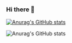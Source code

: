 ### Hi there 👋

[![Anurag's GitHub stats](https://github-readme-stats.vercel.app/api?username=BogdanBon)](https://github.com/anuraghazra/github-readme-stats)

![Anurag's GitHub stats](https://github-readme-stats.vercel.app/api?username=BogdanBon&count_private=true)



<!--
**BogdanBon/BogdanBon** is a ✨ _special_ ✨ repository because its `README.md` (this file) appears on your GitHub profile.

Here are some ideas to get you started:

- 🔭 I’m currently working on ...
- 🌱 I’m currently learning ...
- 👯 I’m looking to collaborate on ...
- 🤔 I’m looking for help with ...
- 💬 Ask me about ...
- 📫 How to reach me: ...
- 😄 Pronouns: ...
- ⚡ Fun fact: ...
-->
